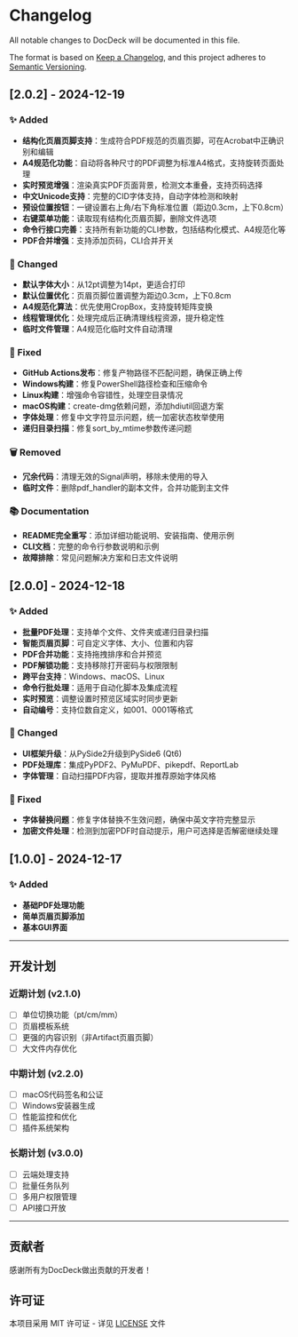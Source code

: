 # Changelog

All notable changes to DocDeck will be documented in this file.

The format is based on [Keep a Changelog](https://keepachangelog.com/en/1.0.0/),
and this project adheres to [Semantic Versioning](https://semver.org/spec/v2.0.0.html).

## [2.0.2] - 2024-12-19

### ✨ Added
- **结构化页眉页脚支持**：生成符合PDF规范的页眉页脚，可在Acrobat中正确识别和编辑
- **A4规范化功能**：自动将各种尺寸的PDF调整为标准A4格式，支持旋转页面处理
- **实时预览增强**：渲染真实PDF页面背景，检测文本重叠，支持页码选择
- **中文Unicode支持**：完整的CID字体支持，自动字体检测和映射
- **预设位置按钮**：一键设置右上角/右下角标准位置（距边0.3cm，上下0.8cm）
- **右键菜单功能**：读取现有结构化页眉页脚，删除文件选项
- **命令行接口完善**：支持所有新功能的CLI参数，包括结构化模式、A4规范化等
- **PDF合并增强**：支持添加页码，CLI合并开关

### 🔧 Changed
- **默认字体大小**：从12pt调整为14pt，更适合打印
- **默认位置优化**：页眉页脚位置调整为距边0.3cm，上下0.8cm
- **A4规范化算法**：优先使用CropBox，支持旋转矩阵变换
- **线程管理优化**：处理完成后正确清理线程资源，提升稳定性
- **临时文件管理**：A4规范化临时文件自动清理

### 🐛 Fixed
- **GitHub Actions发布**：修复产物路径不匹配问题，确保正确上传
- **Windows构建**：修复PowerShell路径检查和压缩命令
- **Linux构建**：增强命令容错性，处理空目录情况
- **macOS构建**：create-dmg依赖问题，添加hdiutil回退方案
- **字体处理**：修复中文字符显示问题，统一加密状态枚举使用
- **递归目录扫描**：修复sort_by_mtime参数传递问题

### 🗑️ Removed
- **冗余代码**：清理无效的Signal声明，移除未使用的导入
- **临时文件**：删除pdf_handler的副本文件，合并功能到主文件

### 📚 Documentation
- **README完全重写**：添加详细功能说明、安装指南、使用示例
- **CLI文档**：完整的命令行参数说明和示例
- **故障排除**：常见问题解决方案和日志文件说明

## [2.0.0] - 2024-12-18

### ✨ Added
- **批量PDF处理**：支持单个文件、文件夹或递归目录扫描
- **智能页眉页脚**：可自定义字体、大小、位置和内容
- **PDF合并功能**：支持拖拽排序和合并预览
- **PDF解锁功能**：支持移除打开密码与权限限制
- **跨平台支持**：Windows、macOS、Linux
- **命令行批处理**：适用于自动化脚本及集成流程
- **实时预览**：调整设置时预览区域实时同步更新
- **自动编号**：支持位数自定义，如001、0001等格式

### 🔧 Changed
- **UI框架升级**：从PySide2升级到PySide6 (Qt6)
- **PDF处理库**：集成PyPDF2、PyMuPDF、pikepdf、ReportLab
- **字体管理**：自动扫描PDF内容，提取并推荐原始字体风格

### 🐛 Fixed
- **字体替换问题**：修复字体替换不生效问题，确保中英文字符完整显示
- **加密文件处理**：检测到加密PDF时自动提示，用户可选择是否解密继续处理

## [1.0.0] - 2024-12-17

### ✨ Added
- **基础PDF处理功能**
- **简单页眉页脚添加**
- **基本GUI界面**

---

## 开发计划

### 近期计划 (v2.1.0)
- [ ] 单位切换功能（pt/cm/mm）
- [ ] 页眉模板系统
- [ ] 更强的内容识别（非Artifact页眉页脚）
- [ ] 大文件内存优化

### 中期计划 (v2.2.0)
- [ ] macOS代码签名和公证
- [ ] Windows安装器生成
- [ ] 性能监控和优化
- [ ] 插件系统架构

### 长期计划 (v3.0.0)
- [ ] 云端处理支持
- [ ] 批量任务队列
- [ ] 多用户权限管理
- [ ] API接口开放

---

## 贡献者

感谢所有为DocDeck做出贡献的开发者！

## 许可证

本项目采用 MIT 许可证 - 详见 [LICENSE](LICENSE) 文件
